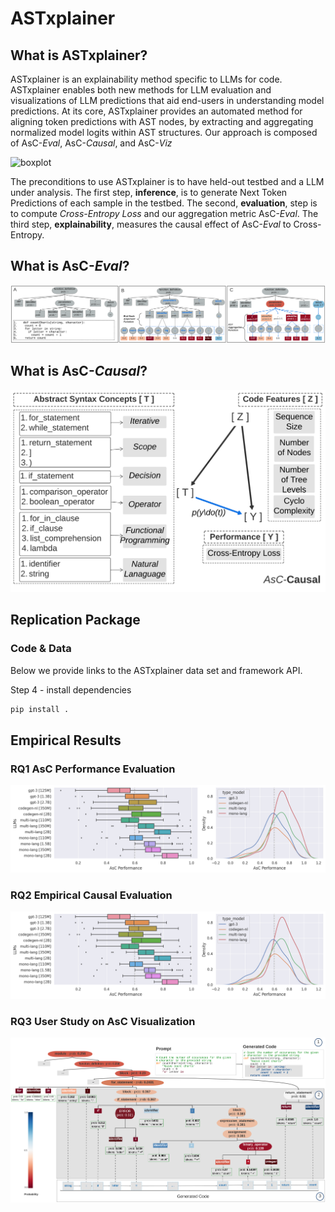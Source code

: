 # ASTxplainer

<!-- WARNING: THIS FILE WAS AUTOGENERATED! DO NOT EDIT! -->

## What is ASTxplainer?

ASTxplainer is an explainability method specific to LLMs for code.
ASTxplainer enables both new methods for LLM evaluation and
visualizations of LLM predictions that aid end-users in understanding
model predictions. At its core, ASTxplainer provides an automated method
for aligning token predictions with AST nodes, by extracting and
aggregating normalized model logits within AST structures. Our approach
is composed of AsC-*Eval*, AsC-*Causal*, and AsC-*Viz*

![boxplot](./figures/approach/AstExplainer.png "Approach")

The preconditions to use ASTxplainer is to have held-out testbed and a
LLM under analysis. The first step, **inference**, is to generate Next
Token Predictions of each sample in the testbed. The second,
**evaluation**, step is to compute *Cross-Entropy Loss* and our
aggregation metric AsC-*Eval*. The third step, **explainability**,
measures the causal effect of AsC-*Eval* to Cross-Entropy.

## What is AsC-*Eval*?

![boxplot](./figures/approach/AstEval.png "Eval")

## What is AsC-*Causal*?

![boxplot](./figures/approach/docode.png "Causal")

## Replication Package

### Code & Data

Below we provide links to the ASTxplainer data set and framework API.

Step 4 - install dependencies

``` sh
pip install .
```

## Empirical Results

### RQ1 AsC Performance Evaluation

![boxplot](./figures/results/rq1/ascperformance.png "ascperformance")

### RQ2 Empirical Causal Evaluation

![boxplot](./figures/results/rq1/ascperformance.png "ascperformance")

### RQ3 User Study on AsC Visualization

![boxplot](./figures/approach/AST-tree2.png "user-study")
